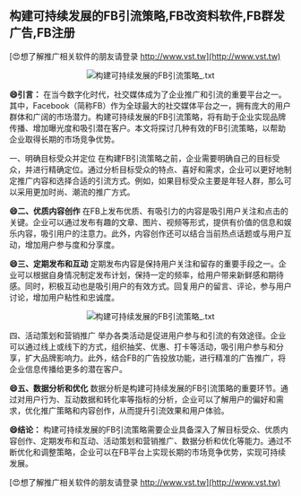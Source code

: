 ## **构建可持续发展的FB引流策略,FB改资料软件,FB群发广告,FB注册**

[😍想了解推广相关软件的朋友请登录 http://www.vst.tw](http://www.vst.tw)

 <center><img src="https://vst.tw/MP4/tuiguang/png/6.png" alt="构建可持续发展的FB引流策略_.txt"></center>

**😄引言：**
在当今数字化时代，社交媒体成为了企业推广和引流的重要平台之一。其中，Facebook（简称FB）作为全球最大的社交媒体平台之一，拥有庞大的用户群体和广阔的市场潜力。构建可持续发展的FB引流策略，将有助于企业实现品牌传播、增加曝光度和吸引潜在客户。本文将探讨几种有效的FB引流策略，以帮助企业取得长期的市场竞争优势。

一、明确目标受众并定位
在构建FB引流策略之前，企业需要明确自己的目标受众，并进行精确定位。通过分析目标受众的特点、喜好和需求，企业可以更好地制定推广内容和选择合适的引流方式。例如，如果目标受众主要是年轻人群，那么可以采用更加时尚、潮流的推广方式。

**😄二、优质内容创作**
在FB上发布优质、有吸引力的内容是吸引用户关注和点击的关键。企业可以通过发布有趣的文章、图片、视频等形式，提供有价值的信息和娱乐内容，吸引用户的注意力。此外，内容创作还可以结合当前热点话题或与用户互动，增加用户参与度和分享度。

**😄三、定期发布和互动**
定期发布内容是保持用户关注和留存的重要手段之一。企业可以根据自身情况制定发布计划，保持一定的频率，给用户带来新鲜感和期待感。同时，积极互动也是吸引用户的有效方式。回复用户的留言、评论，参与用户讨论，增加用户粘性和忠诚度。

 <center><img src="https://vst.tw/MP4/tuiguang/png/3.png" alt="构建可持续发展的FB引流策略_.txt"></center>

四、活动策划和营销推广
举办各类活动是促进用户参与和引流的有效途径。企业可以通过线上或线下的方式，组织抽奖、优惠、打卡等活动，吸引用户参与和分享，扩大品牌影响力。此外，结合FB的广告投放功能，进行精准的广告推广，将企业信息传播给更多的潜在客户。

**😄五、数据分析和优化**
数据分析是构建可持续发展的FB引流策略的重要环节。通过对用户行为、互动数据和转化率等指标的分析，企业可以了解用户的偏好和需求，优化推广策略和内容创作，从而提升引流效果和用户体验。

**😄结论：**
构建可持续发展的FB引流策略需要企业具备深入了解目标受众、优质内容创作、定期发布和互动、活动策划和营销推广、数据分析和优化等能力。通过不断优化和调整策略，企业可以在FB平台上实现长期的市场竞争优势，实现可持续发展。

[😍想了解推广相关软件的朋友请登录 http://www.vst.tw](http://www.vst.tw)



